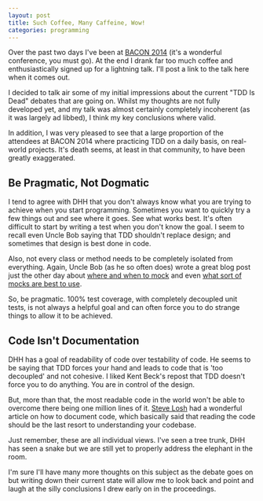 ```yaml
---
layout: post
title: Such Coffee, Many Caffeine, Wow!
categories: programming
---
```

Over the past two days I've been at [BACON 2014](http://devslovebacon.com) (it's a wonderful conference, you must go).  At the end I drank far too much coffee and enthusiastically signed up for a lightning talk.  I'll post a link to the talk here when it comes out.

I decided to talk air some of my initial impressions about the current "TDD Is Dead" debates that are going on.  Whilst my thoughts are not fully developed yet, and my talk was almost certainly completely incoherent (as it was largely ad libbed), I think my key conclusions where valid.

In addition, I was very pleased to see that a large proportion of the attendees at BACON 2014 where practicing TDD on a daily basis, on real-world projects.  It's death seems, at least in that community, to have been greatly exaggerated.

## Be Pragmatic, Not Dogmatic

I tend to agree with DHH that you don't always know what you are trying to achieve when you start programming.  Sometimes you want to quickly try a few things out and see where it goes.  See what works best.  It's often difficult to start by writing a test when you don't know the goal.  I seem to recall even Uncle Bob saying that TDD shouldn't replace design; and sometimes that design is best done in code.

Also, not every class or method needs to be completely isolated from everything.  Again, Uncle Bob (as he so often does) wrote a great blog post just the other day about [where and when to mock](http://blog.8thlight.com/uncle-bob/2014/05/10/WhenToMock.html) and even [what sort of mocks are best to use](http://blog.8thlight.com/uncle-bob/2014/05/14/TheLittleMocker.html).

So, be pragmatic.  100% test coverage, with completely decoupled unit tests, is not always a helpful goal and can often force you to do strange things to allow it to be achieved.

## Code Isn't Documentation

DHH has a goal of readability of code over testability of code.  He seems to be saying that TDD forces your hand and leads to code that is 'too decoupled' and not cohesive.  I liked Kent Beck's repost that TDD doesn't force you to do anything.  You are in control of the design.

But, more than that, the most readable code in the world won't be able to overcome there being one million lines of it.  [Steve Losh](http://stevelosh.com/blog/2013/09/teach-dont-tell/) had a wonderful article on how to document code, which basically said that reading the code should be the last resort to understanding your codebase.

Just remember, these are all individual views.  I've seen a tree trunk, DHH has seen a snake but we are still yet to properly address the elephant in the room.

I'm sure I'll have many more thoughts on this subject as the debate goes on but writing down their current state will allow me to look back and point and laugh at the silly conclusions I drew early on in the proceedings.

